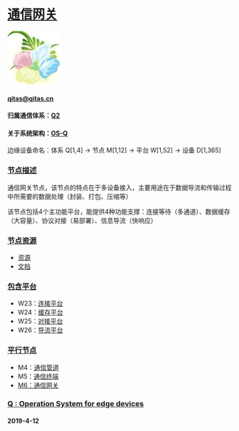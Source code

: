 ﻿# [通信网关](https://github.com/OS-Q/M6) 

[![sites](OS-Q/OS-Q.png)](http://www.OS-Q.com/Edge/M6)
####  qitas@qitas.cn
#### 归属通信体系：[Q2](https://github.com/OS-Q/Q2)
#### 关于系统架构：[OS-Q](https://github.com/OS-Q/OS-Q)
边缘设备命名：体系 Q[1,4] -> 节点 M[1,12] -> 平台 W[1,52] -> 设备 D[1,365]
### [节点描述](https://github.com/OS-Q/M6/wiki) 

通信网关节点，该节点的特点在于多设备接入，主要用途在于数据导流和传输过程中所需要的数据处理（封装、打包、压缩等）

该节点包括4个主功能平台，能提供4种功能支撑：连接等待（多通道）、数据缓存（大容量）、协议对接（易部署）、信息导流（快响应）

### [节点资源](OS-Q/)

- [资源](src/)
- [文档](docs/)

### [包含平台](https://github.com/OS-Q/M6) 

- W23：[连接平台](https://github.com/OS-Q/W23)
- W24：[缓存平台](https://github.com/OS-Q/W24)
- W25：[对接平台](https://github.com/OS-Q/W25)
- W26：[导流平台](https://github.com/OS-Q/W26)

### [平行节点](https://github.com/OS-Q/Q2)

- M4：[通信管道](https://github.com/OS-Q/M4)
- M5：[通信终端](https://github.com/OS-Q/M5)
- [M6：通信网关](https://github.com/OS-Q/M6)

### [Q : Operation System for edge devices](http://www.OS-Q.com/Edge/M6)
####  2019-4-12

